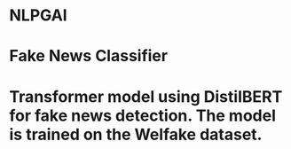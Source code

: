 # NLPGAI

# Fake News Classifier
# Transformer model using DistilBERT for fake news detection. The model is trained on the Welfake dataset.
